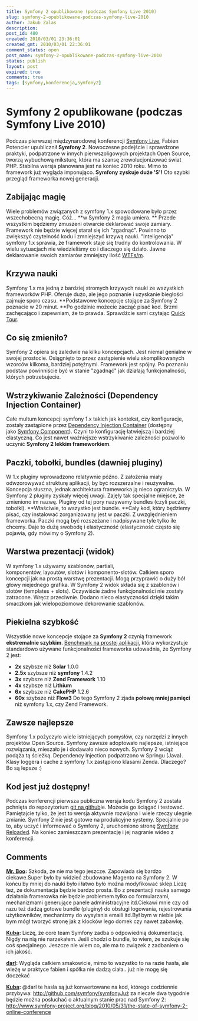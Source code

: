 ```yaml
---
title: Symfony 2 opublikowane (podczas Symfony Live 2010)
slug: symfony-2-opublikowane-podczas-symfony-live-2010
author: Jakub Zalas
description: 
post_id: 480
created: 2010/03/01 23:36:01
created_gmt: 2010/03/01 22:36:01
comment_status: open
post_name: symfony-2-opublikowane-podczas-symfony-live-2010
status: publish
layout: post
expired: true
comments: true
tags: [symfony,konferencja,Symfony2]
---
```


<!--Podczas pierwszej międzynarodowej konferencji Symfony Live, Fabien Potencier upublicznił Symfony 2. Nowoczesne podejście i sprawdzone praktyki, podpatrzone w innych pierwszoligowych projektach Open Source, tworzą wybuchową miksturę, która ma szansę zrewolucjonizować świat PHP.-->

# Symfony 2 opublikowane (podczas Symfony Live 2010)

Podczas pierwszej międzynarodowej konferencji [Symfony Live](/symfony-live-2010), Fabien Potencier upublicznił **Symfony 2**. Nowoczesne podejście i sprawdzone praktyki, podpatrzone w innych pierwszoligowych projektach Open Source, tworzą wybuchową miksturę, która ma szansę zrewolucjonizować świat PHP. Stabilna wersja planowana jest na koniec 2010 roku. Mimo to framework już wygląda imponująco. **Symfony zyskuje duże 'S'!** Oto szybki przegląd frameworka nowej generacji. 

## Zabijając magię

Wiele problemów związanych z symfony 1.x spowodowane było przez wszechobecną magię. Cóż... **w Symfony 2 magia umiera. ** Przede wszystkim będziemy zmuszeni otwarcie deklarować swoje zamiary. Framework nie będzie więcej starał się ich "zgadnąć". Powinno to zwiększyć czytelność kodu i zmniejszyć krzywą nauki. "Inteligencja" symfony 1.x sprawia, że framework staje się trudny do kontrolowania. W wielu sytuacjach nie wiedzieliśmy co i dlaczego się działo. Jawne deklarowanie swoich zamiarów zmniejszy ilość [WTFs/m](http://www.osnews.com/story/19266/WTFs_m). 

## Krzywa nauki

Symfony 1.x ma jedną z bardziej stromych krzywych nauki ze wszystkich frameworków PHP. Oferuje dużo, ale jego poznanie i uzyskanie biegłości zajmuje sporo czasu. **Podstawowe koncepcje stojące za Symfony 2 poznacie w 20 minut. **Po godzinie możecie zacząć pisać kod. Brzmi zachęcająco i zapewniam, że to prawda. Sprawdźcie sami czytając [Quick Tour](http://symfony-reloaded.org/learn). 

## Co się zmieniło?

Symfony 2 opiera się zaledwie na kilku koncepcjach. Jest niemal genialne w swojej prostocie. Osiągnięto to przez zastąpienie wielu skomplikowanych wzorców kilkoma, bardziej potężnymi. Framework jest spójny. Po poznaniu podstaw powinniście być w stanie "zgadnąć" jak działają funkcjonalności, których potrzebujecie. 

## Wstrzykiwanie Zależności (Dependency Injection Container)

Całe multum koncepcji symfony 1.x takich jak kontekst, czy konfiguracje, zostały zastąpione przez [Dependency Injection Container](http://components.symfony-project.org/dependency-injection/) (dostępny jako [Symfony Component](http://components.symfony-project.org/)). Czyni to konfigurację łatwiejszą i bardziej elastyczną. Co jest nawet ważniejsze wstrzykiwanie zależności pozwoliło uczynić **Symfony 2 lekkim frameworkiem**. 

## Paczki, tobołki, bundles (dawniej pluginy)

W 1.x pluginy wprowadzono relatywnie późno. Z założenia miały odwzorowywać strukturę aplikacji, by być rozszerzalne i reużywalne. Koncepcja słuszna, jednak architektura frameworka ją nieco ograniczyła. W Symfony 2 pluginy zyskały więcej uwagi. Zajęły tak specjalne miejsce, że zmieniono im nazwę. Pluginy od tej pory nazywamy bundles (czyli paczki, tobołki). **Właściwie, to wszystko jest bundle. **Cały kod, który będziemy pisać, czy instalować zorganizowany jest w paczki. Z uwzględnieniem frameworka. Paczki mogą być rozszeżane i nadpisywane tyle tylko ile chcemy. Daje to dużą swobodę i elastyczność (elastyczność często się pojawia, gdy mówimy o Symfony 2). 

## Warstwa prezentacji (widok)

W symfony 1.x używamy szablonów, partiali, komponentów, layoutów, slotów i komponento-slotów. Całkiem sporo koncepcji jak na prostą warstwę prezentacji. Mogą przyprawić o duży bół głowy niejednego grafika. W Symfony 2 widok składa się z szablonów i slotów (templates + slots). Oczywiście żadne funkcjonalności nie zostały zatracone. Wręcz przeciwnie. Dodano nieco elastyczności dzięki takim smaczkom jak wielopoziomowe dekorowanie szablonów. 

## Piekielna szybkość

Wszystkie nowe koncepcje stojące za **Symfony 2** czynią framework **ekstremalnie szybkim**. [Benchmark na prostej aplikacji](http://symfony-reloaded.org/fast), która wykorzystuje standardowo używane funkcjonalności frameworka udowadnia, że Symfony 2 jest: 

  * **2x** szybsze niż **Solar** 1.0.0
  * **2.5x** szybsze niż **symfony** 1.4.2
  * **3x** szybsze niż **Zend Framework** 1.10
  * **4x** szybsze niż **Lithium**
  * **6x** szybsze niż **CakePHP** 1.2.6
  * **60x** szybsze niż **Flow3**
Do tego Symfony 2 zjada **połowę mniej pamięci** niż symfony 1.x, czy Zend Framework. 

## Zawsze najlepsze

Symfony 1.x pożyczyło wiele istniejących pomysłów, czy narzędzi z innych projektów Open Source. Symfony zawsze adoptowało najlepsze, istniejące rozwiązania, mieszało je i dodawało nieco nowych. Symfony 2 wciąż podąża tą ścieżką. Dependency Injection podpatrzono w Springu (Java). Klasy loggera i cache z symfony 1.x zastąpiono klasami Zenda. Dlaczego? Bo są lepsze :) 

## Kod jest już dostępny!

Podczas konferencji pierwsza publiczna wersja kodu Symfony 2 została pchnięta do repozytorium [git na github](http://github.com/symfony/symfony)ie. Możecie go ściągać i testować. Pamiętajcie tylko, że jest to wersja aktywnie rozwijana i wiele rzeczy ulegnie zmianie. Symfony 2 nie jest gotowe na produkcyjne systemy. Specjalnie po to, aby uczyć i informować o Symfony 2, uruchomiono stronę [Symfony Reloaded](http://symfony-reloaded.org/). Na koniec zamieszczam prezentację i jej nagranie wideo z konferencji.

## Comments

**[Mr. Boo](#2996 "2010-04-02 10:35:16"):** Szkoda, że nie ma tego jeszcze. Zapowiada się bardzo ciekawe.Super było by widzieć zbudowane Magento na Symfony 2. W końcu by mniej do nauki było i łatwo było można modyfikować sklep.Liczę też, że dokumentacja będzie bardzo prosta. Bo z prezentacji nauka samego działania framerowka nie będzie problemem tylko co formularzami, mechanizmami generujące panele administracyjne itd.Ciekawi mnie czy od razu też dadzą gotowe bundle (pluginy) do obsługi logowania, rejestrowania użytkowników, mechanizmy do wysyłania emaili itd.Był bym w niebie jak bym mógł tworzyć stronę jak z klocków lego domek czy nawet zabawkę.

**[Kuba](#2997 "2010-04-03 05:25:49"):** Liczę, że core team Symfony zadba o odpowiednią dokumentację. Nigdy na nią nie narzekałem. Jeśli chodzi o bundle, to wiem, że szukuje się coś specjalnego. Jeszcze nie wiem co, ale ma to związek z zadbaniem o ich jakość.

**[darl](#3001 "2010-06-11 01:32:29"):** Wygląda całkiem smakowicie, mimo to wszystko to na razie hasła, ale wieżę w praktyce fabien i spółka nie dadzą ciała.. już nie mogę się doczekać

**[Kuba](#3003 "2010-06-12 15:00:35"):** @darl te hasla są już konwertowane na kod, którego codziennie przybywa: http://github.com/symfony/symfonyJuż za niecałe dwa tygodnie będzie można posłuchać o aktualnym stanie prac nad Symfony 2: http://www.symfony-project.org/blog/2010/05/31/the-state-of-symfony-2-online-conference

